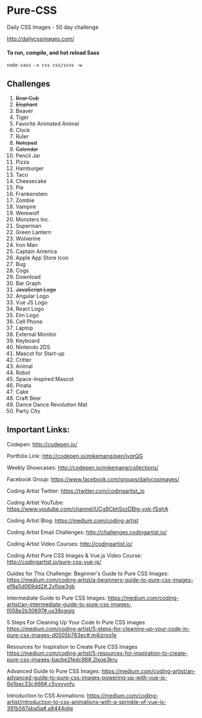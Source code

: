 # Pure-CSS
Daily CSS Images - 50 day challenge

http://dailycssimages.com/

#### To run, compile, and hot reload Sass
`node-sass -o css css/scss -w`

## Challenges

1. ~~Bear Cub~~
2. ~~Elephant~~
3. Beaver
4. Tiger
5. Favorite Animated Animal
6. Clock
7. Ruler
8. ~~Notepad~~
9. ~~Calendar~~
10. Pencil Jar
11. Pizza
12. Hamburger
13. Taco
14. Cheesecake
15. Pie
16. Frankenstein
17. Zombie
18. Vampire
19. Werewolf
20. Monsters Inc.
21. Superman
22. Green Lantern
23. Wolverine
24. Iron Man
25. Captain America
26. Apple App Store Icon
27. Bug
28. Cogs
29. Download
30. Bar Graph
31. ~~JavaScript Logo~~
32. Angular Logo
33. Vue JS Logo
34. React Logo
35. Elm Logo
36. Cell Phone
37. Laptop
38. External Monitor
39. Keyboard
40. Nintendo 2DS
41. Mascot for Start-up
42. Critter
43. Animal
44. Robot
45. Space-Inspired Mascot
46. Pinata
47. Cake
48. Craft Beer
49. Dance Dance Revolution Mat
50. Party City

## Important Links:

Codepen: http://codepen.io/

Portfolio Link: http://codepen.io/mikemang/pen/jyqrQG

Weekly Showcases: http://codepen.io/mikemang/collections/

Facebook Group: https://www.facebook.com/groups/dailycssimages/

Coding Artist Twitter: https://twitter.com/codingartist_io

Coding Artist YouTube: https://www.youtube.com/channel/UCg9CbhSszDBIg-yxk-fSqhA

Coding Artist Blog: https://medium.com/coding-artist

Coding Artist Email Challenges: http://challenges.codingartist.io/

Coding Artist Video Courses: http://codingartist.io/

Coding Artist Pure CSS Images & Vue.js Video Course: http://codingartist.io/pure-css-vue-js/

Guides for This Challenge:
Beginner's Guide to Pure CSS Images: https://medium.com/coding-artist/a-beginners-guide-to-pure-css-images-ef9a5d069dd2#.2vfisw3gb

Intermediate Guide to Pure CSS Images: https://medium.com/coding-artist/an-intermediate-guide-to-pure-css-images-f058e2b30697#.ux38sggjg

5 Steps For Cleaning Up Your Code In Pure CSS Images
https://medium.com/coding-artist/5-steps-for-cleaning-up-your-code-in-pure-css-images-d0505b783ec#.m4jzroo1e

Resources for Inspiration to Create Pure CSS Images
https://medium.com/coding-artist/5-resources-for-inspiration-to-create-pure-css-images-bacbe2fedc98#.2lxoe3kru

Advanced Guide to Pure CSS Images: https://medium.com/coding-artist/an-advanced-guide-to-pure-css-images-powering-up-with-vue-js-6e1bec33c466#.c5vxyvnfu

Introduction to CSS Animations: https://medium.com/coding-artist/introduction-to-css-animations-with-a-sprinkle-of-vue-js-391b567aba5a#.a8444jdje
